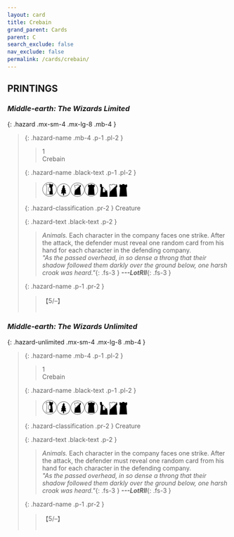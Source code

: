 ```yaml
---
layout: card
title: Crebain
grand_parent: Cards
parent: C
search_exclude: false
nav_exclude: false
permalink: /cards/crebain/
---
```


## PRINTINGS


### _Middle-earth: The Wizards Limited_

{: .hazard .mx-sm-4 .mx-lg-8 .mb-4 }
> {: .hazard-name .mb-4 .p-1 .pl-2 }
> > <div class="hazard-mp">1</div>
> > <div class="card-name">Crebain</div>
>
> {: .hazard-name .black-text .p-1 .pl-2 }
> > ![](/assets/images/border-land.svg)![](/assets/images/wilderness.svg)![](/assets/images/shadow-land.svg)![](/assets/images/dark-domain.svg) ![](/assets/images/ruinlair.svg) ![](/assets/images/shadow-hold.svg) ![](/assets/images/dark-hold.svg)
>
> {: .hazard-classification .pr-2 }
> Creature
>
> {: .hazard-text .black-text .p-2 }
> > _Animals._ Each character in the company faces one strike. After the attack, the defender must reveal one random card from his hand for each character in the defending company. <br>_"As the passed overhead, in so dense a throng that their shadow followed them darkly over the ground below, one harsh croak was heard."_{: .fs-3 } ***---&#65279;LotRII***{: .fs-3 } 
>
> {: .hazard-name .p-1 .pr-2 }
> > <div class="card-shield">【5/&ndash;】</div>
> > <div class="card-corruption">&nbsp;</div>

### _Middle-earth: The Wizards Unlimited_

{: .hazard-unlimited .mx-sm-4 .mx-lg-8 .mb-4 }
> {: .hazard-name .mb-4 .p-1 .pl-2 }
> > <div class="hazard-mp">1</div>
> > <div class="card-name">Crebain</div>
>
> {: .hazard-name .black-text .p-1 .pl-2 }
> > ![](/assets/images/border-land.svg)![](/assets/images/wilderness.svg)![](/assets/images/shadow-land.svg)![](/assets/images/dark-domain.svg) ![](/assets/images/ruinlair.svg) ![](/assets/images/shadow-hold.svg) ![](/assets/images/dark-hold.svg)
>
> {: .hazard-classification .pr-2 }
> Creature
>
> {: .hazard-text .black-text .p-2 }
> > _Animals._ Each character in the company faces one strike. After the attack, the defender must reveal one random card from his hand for each character in the defending company. <br>_"As the passed overhead, in so dense a throng that their shadow followed them darkly over the ground below, one harsh croak was heard."_{: .fs-3 } ***---&#65279;LotRII***{: .fs-3 } 
>
> {: .hazard-name .p-1 .pr-2 }
> > <div class="card-shield">【5/&ndash;】</div>
> > <div class="card-corruption-white">&nbsp;</div>
